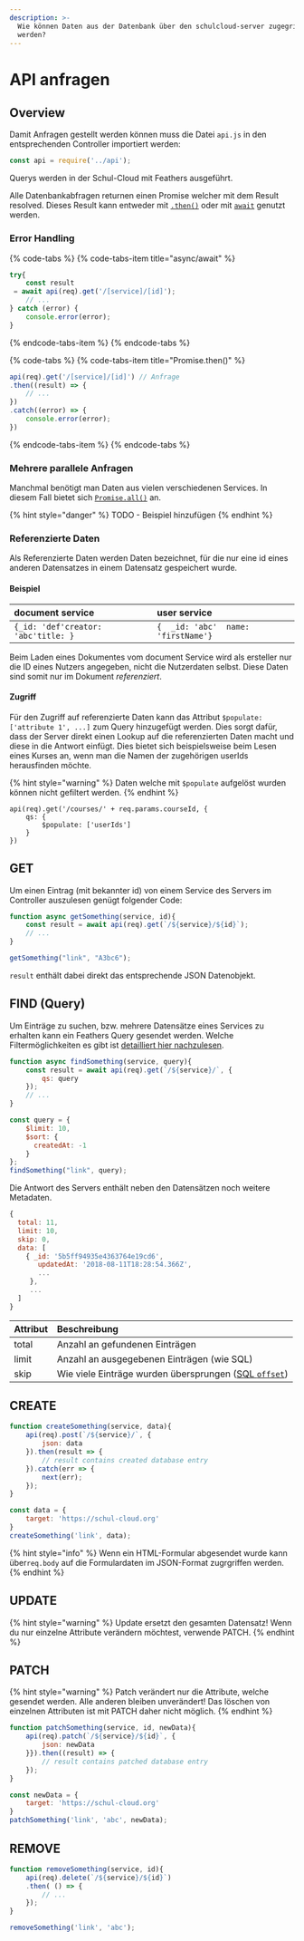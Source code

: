 ```yaml
---
description: >-
  Wie können Daten aus der Datenbank über den schulcloud-server zugegriffen
  werden?
---
```


# API anfragen

## Overview

Damit Anfragen gestellt werden können muss die Datei `api.js` in den entsprechenden Controller importiert werden:

```javascript
const api = require('../api');
```

Querys werden in der Schul-Cloud mit Feathers ausgeführt.

Alle Datenbankabfragen returnen einen Promise welcher mit dem Result resolved. Dieses Result kann entweder mit [`.then()`](https://developer.mozilla.org/en-US/docs/Web/JavaScript/Guide/Using_promises) oder mit [`await`](https://developer.mozilla.org/de/docs/Web/JavaScript/Reference/Operators/await) genutzt werden.

### Error Handling

{% code-tabs %}
{% code-tabs-item title="async/await" %}
```javascript
try{
    const result
 = await api(req).get('/[service]/[id]');
    // ...
} catch (error) {
    console.error(error);
}
```
{% endcode-tabs-item %}
{% endcode-tabs %}

{% code-tabs %}
{% code-tabs-item title="Promise.then\(\)" %}
```javascript
api(req).get('/[service]/[id]') // Anfrage
.then((result) => {
    // ...
})
.catch((error) => {
    console.error(error);
})
```
{% endcode-tabs-item %}
{% endcode-tabs %}

### Mehrere parallele Anfragen

Manchmal benötigt man Daten aus vielen verschiedenen Services. In diesem Fall bietet sich [`Promise.all()`](https://developer.mozilla.org/de/docs/Web/JavaScript/Reference/Global_Objects/Promise/all) an.

{% hint style="danger" %}
TODO - Beispiel hinzufügen
{% endhint %}

### Referenzierte Daten

Als Referenzierte Daten werden Daten bezeichnet, für die nur eine id eines anderen Datensatzes in einem Datensatz gespeichert wurde.

#### Beispiel

| document service | user service |
| :--- | :--- |
| `{_id: 'def'creator: 'abc'title: }` | `{  _id: 'abc'  name: 'firstName'}` |

Beim Laden eines Dokumentes vom document Service wird als ersteller nur die ID eines Nutzers angegeben, nicht die Nutzerdaten selbst. Diese Daten sind somit nur im Dokument _referenziert_.

#### Zugriff

Für den Zugriff auf referenzierte Daten kann das Attribut `$populate: ['attribute 1', ...]` zum Query hinzugefügt werden. Dies sorgt dafür, dass der Server direkt einen Lookup auf die referenzierten Daten macht und diese in die Antwort einfügt. Dies bietet sich beispielsweise beim Lesen eines Kurses an, wenn man die Namen der zugehörigen userIds herausfinden möchte.

{% hint style="warning" %}
Daten welche mit `$populate` aufgelöst wurden können nicht gefiltert werden.
{% endhint %}

```text
api(req).get('/courses/' + req.params.courseId, {
    qs: {
        $populate: ['userIds']
    }
})
```

## GET

Um einen Eintrag \(mit bekannter id\) von einem Service des Servers im Controller auszulesen genügt folgender Code:

```javascript
function async getSomething(service, id){
    const result = await api(req).get(`/${service}/${id}`);
    // ...
}

getSomething("link", "A3bc6");
```

`result` enthält dabei direkt das entsprechende JSON Datenobjekt.

## FIND \(Query\)

Um Einträge zu suchen, bzw. mehrere Datensätze eines Services zu erhalten kann ein Feathers Query gesendet werden. Welche Filtermöglichkeiten es gibt ist [detailliert hier nachzulesen](https://docs.feathersjs.com/api/databases/querying.html).

```javascript
function async findSomething(service, query){
    const result = await api(req).get(`/${service}/`, {
        qs: query
    });
    // ...
}

const query = {
    $limit: 10,
    $sort: {
      createdAt: -1
    }
};
findSomething("link", query);
```

Die Antwort des Servers enthält neben den Datensätzen noch weitere Metadaten.

```javascript
{ 
  total: 11,
  limit: 10,
  skip: 0,
  data: [ 
    { _id: '5b5ff94935e4363764e19cd6',
       updatedAt: '2018-08-11T18:28:54.366Z',
       ...
     },
     ...
  ]
}
```

| Attribut | Beschreibung |
| :--- | :--- |
| total | Anzahl an gefundenen Einträgen |
| limit | Anzahl an ausgegebenen Einträgen \(wie SQL\) |
| skip | Wie viele Einträge wurden übersprungen \([SQL `offset`](https://www.petefreitag.com/item/451.cfm)\) |

## CREATE

```javascript
function createSomething(service, data){
    api(req).post(`/${service}/`, {
        json: data
    }).then(result => {
        // result contains created database entry
    }).catch(err => {
        next(err);
    });
}

const data = {
    target: 'https://schul-cloud.org'
}
createSomething('link', data);
```

{% hint style="info" %}
Wenn ein HTML-Formular abgesendet wurde kann über`req.body` auf die Formulardaten im  JSON-Format zugrgriffen werden.
{% endhint %}

## UPDATE

{% hint style="warning" %}
Update ersetzt den gesamten Datensatz! Wenn du nur einzelne Attribute verändern möchtest, verwende PATCH.
{% endhint %}

## PATCH

{% hint style="warning" %}
Patch verändert nur die Attribute, welche gesendet werden. Alle anderen bleiben unverändert! Das löschen von einzelnen Attributen ist mit PATCH daher nicht möglich.
{% endhint %}

```javascript
function patchSomething(service, id, newData){
    api(req).patch(`/${service}/${id}`, {
        json: newData
    }}).then((result) => {
        // result contains patched database entry
    });
}

const newData = {
    target: 'https://schul-cloud.org'
}
patchSomething('link', 'abc', newData);
```

## REMOVE

```javascript
function removeSomething(service, id){
    api(req).delete(`/${service}/${id}`)
    .then( () => {
        // ...
    });
}

removeSomething('link', 'abc');
```


